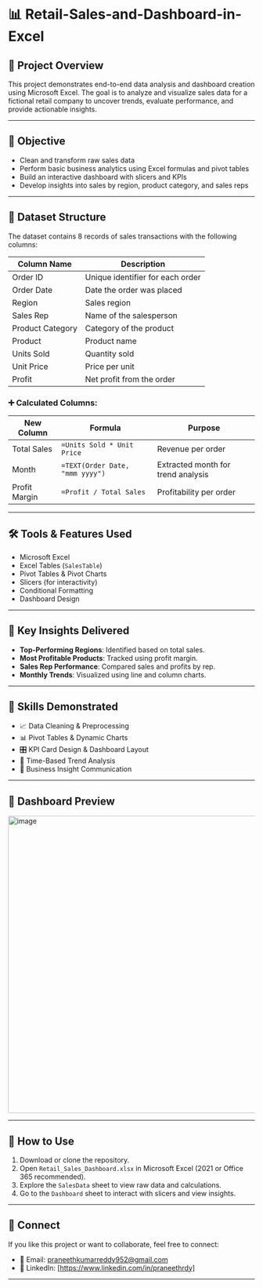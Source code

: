 # 📊 Retail-Sales-and-Dashboard-in-Excel

## 📁 Project Overview

This project demonstrates end-to-end data analysis and dashboard creation using Microsoft Excel. The goal is to analyze and visualize sales data for a fictional retail company to uncover trends, evaluate performance, and provide actionable insights.

---

## 🎯 Objective

- Clean and transform raw sales data
- Perform basic business analytics using Excel formulas and pivot tables
- Build an interactive dashboard with slicers and KPIs
- Develop insights into sales by region, product category, and sales reps

---

## 📂 Dataset Structure

The dataset contains 8 records of sales transactions with the following columns:

| Column Name       | Description                          |
|-------------------|--------------------------------------|
| Order ID          | Unique identifier for each order     |
| Order Date        | Date the order was placed            |
| Region            | Sales region                         |
| Sales Rep         | Name of the salesperson              |
| Product Category  | Category of the product              |
| Product           | Product name                         |
| Units Sold        | Quantity sold                        |
| Unit Price        | Price per unit                       |
| Profit            | Net profit from the order            |

### ➕ Calculated Columns:

| New Column       | Formula                                 | Purpose                                 |
|------------------|------------------------------------------|-----------------------------------------|
| Total Sales      | `=Units Sold * Unit Price`              | Revenue per order                       |
| Month            | `=TEXT(Order Date, "mmm yyyy")`         | Extracted month for trend analysis      |
| Profit Margin    | `=Profit / Total Sales`                 | Profitability per order                 |

---

## 🛠️ Tools & Features Used

- Microsoft Excel
- Excel Tables (`SalesTable`)
- Pivot Tables & Pivot Charts
- Slicers (for interactivity)
- Conditional Formatting
- Dashboard Design

---

## 🧠 Key Insights Delivered

- **Top-Performing Regions**: Identified based on total sales.
- **Most Profitable Products**: Tracked using profit margin.
- **Sales Rep Performance**: Compared sales and profits by rep.
- **Monthly Trends**: Visualized using line and column charts.

---

## 📌 Skills Demonstrated

- 📈 Data Cleaning & Preprocessing  
- 📊 Pivot Tables & Dynamic Charts  
- 🎛️ KPI Card Design & Dashboard Layout  
- 📅 Time-Based Trend Analysis  
- 📎 Business Insight Communication

---

## 📸 Dashboard Preview
<img width="900" height="606" alt="image" src="https://github.com/user-attachments/assets/a799061b-a434-4004-be54-87eba7cda68a" />



---

## 📝 How to Use

1. Download or clone the repository.
2. Open `Retail_Sales_Dashboard.xlsx` in Microsoft Excel (2021 or Office 365 recommended).
3. Explore the `SalesData` sheet to view raw data and calculations.
4. Go to the `Dashboard` sheet to interact with slicers and view insights.

---

## 🤝 Connect

If you like this project or want to collaborate, feel free to connect:

- 📧 Email: praneethkumarreddy952@gmail.com  
- 🔗 LinkedIn: [https://www.linkedin.com/in/praneethrdy]


---
